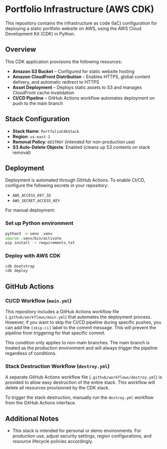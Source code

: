 # Portfolio Infrastructure (AWS CDK)

This repository contains the infrastructure as code (IaC) configuration for deploying a static portfolio website on AWS, using the AWS Cloud Development Kit (CDK) in Python.

## Overview

This CDK application provisions the following resources:

- **Amazon S3 Bucket** – Configured for static website hosting
- **Amazon CloudFront Distribution** – Enables HTTPS, global content delivery, and automatic redirect to HTTPS
- **Asset Deployment** – Deploys static assets to S3 and manages CloudFront cache invalidation
- **CI/CD Pipeline** – GitHub Actions workflow automates deployment on push to the main branch

## Stack Configuration

- **Stack Name**: `PortfolioCdkStack`
- **Region**: `us-east-1`
- **Removal Policy**: `DESTROY` (intended for non-production use)
- **S3 Auto-Delete Objects**: Enabled (cleans up S3 contents on stack removal)

## Deployment

Deployment is automated through GitHub Actions. To enable CI/CD, configure the following secrets in your repository:

- `AWS_ACCESS_KEY_ID`
- `AWS_SECRET_ACCESS_KEY`

For manual deployment:

### Set up Python environment
``` bash
python3 -m venv .venv
source .venv/bin/activate
pip install -r requirements.txt
```

### Deploy with AWS CDK
``` bash
cdk bootstrap
cdk deploy
```

## GitHub Actions

### CI/CD Workflow (`main.yml`)
This repository includes a GitHub Actions workflow file (`.github/workflows/main.yml`) that automates the deployment process. However, if you want to skip the CI/CD pipeline during specific pushes, you can add the `[skip-ci]` label to the commit message. This will prevent the pipeline from triggering for that specific commit. 

This condition only applies to non-main branches. The main branch is treated as the production environment and will always trigger the pipeline regardless of conditions.

### Stack Destruction Workflow (`destroy.yml`)
A separate GitHub Actions workflow file (`.github/workflows/destroy.yml`) is provided to allow easy destruction of the entire stack. This workflow will delete all resources provisioned by the CDK stack.

To trigger the stack destruction, manually run the `destroy.yml` workflow from the GitHub Actions interface.

## Additional Notes

- This stack is intended for personal or demo environments. For production use, adjust security settings, region configurations, and resource lifecycle policies accordingly.
